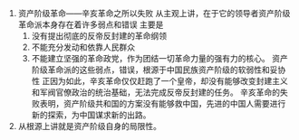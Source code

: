 
1. 资产阶级革命——辛亥革命之所以失败
	从主观上讲，在于它的领导者资产阶级革命派本身存在着许多弱点和错误
	主要是
	1. 没有提出彻底的反帝反封建的革命纲领
	2. 不能充分发动和依靠人民群众
	3. 不能建立坚强的革命政党，作为团结一切革命力量的强有力的核心。
	资产阶级革命派的这些弱点，错误，根源于中国民族资产阶级的软弱性和妥协性
	正因为如此，辛亥革命仅仅赶跑了一个皇帝，却没有能够改变封建主义和军阀官僚政治的统治基础，无法完成反帝反封建的任务。
	辛亥革命的失败表明，资产阶级共和国的方案没有能够救中国，先进的中国人需要进行新的探索，为中国谋求新的出路。
2. 从根源上讲就是资产阶级自身的局限性。

